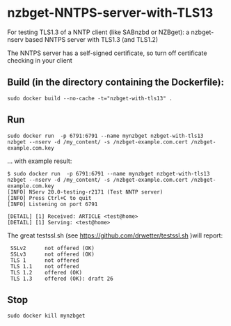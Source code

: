 # nzbget-NNTPS-server-with-TLS13

For testing TLS1.3 of a NNTP client (like SABnzbd or NZBget): a nzbget-nserv based NNTPS server with TLS1.3 (and TLS1.2)

The NNTPS server has a self-signed certificate, so turn off certificate checking in your client

## Build (in the directory containing the Dockerfile):
```
sudo docker build --no-cache -t="nzbget-with-tls13" .
```

## Run
```
sudo docker run  -p 6791:6791 --name mynzbget nzbget-with-tls13    nzbget --nserv -d /my_content/ -s /nzbget-example.com.cert /nzbget-example.com.key
```
... with example result:

```
$ sudo docker run  -p 6791:6791 --name mynzbget nzbget-with-tls13    nzbget --nserv -d /my_content/ -s /nzbget-example.com.cert /nzbget-example.com.key
[INFO] NServ 20.0-testing-r2171 (Test NNTP server)
[INFO] Press Ctrl+C to quit
[INFO] Listening on port 6791

[DETAIL] [1] Received: ARTICLE <test@home>
[DETAIL] [1] Serving: <test@home>

```
The great testssl.sh (see https://github.com/drwetter/testssl.sh )will report:
```
 SSLv2      not offered (OK)
 SSLv3      not offered (OK)
 TLS 1      not offered
 TLS 1.1    not offered
 TLS 1.2    offered (OK)
 TLS 1.3    offered (OK): draft 26
```


## Stop
```
sudo docker kill mynzbget
```

